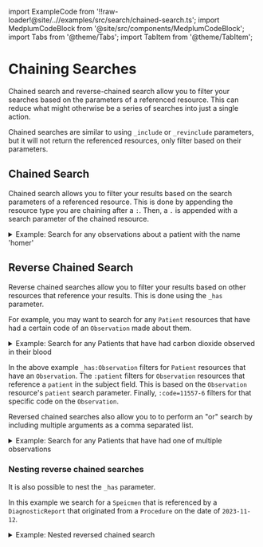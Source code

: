 import ExampleCode from '!!raw-loader!@site/..//examples/src/search/chained-search.ts';
import MedplumCodeBlock from '@site/src/components/MedplumCodeBlock';
import Tabs from '@theme/Tabs';
import TabItem from '@theme/TabItem';

# Chaining Searches

Chained search and reverse-chained search allow you to filter your searches based on the parameters of a referenced resource. This can reduce what might otherwise be a series of searches into just a single action.

Chained searches are similar to using `_include` or `_revinclude` parameters, but it will not return the referenced resources, only filter based on their parameters.

## Chained Search

Chained search allows you to filter your results based on the search parameters of a referenced resource. This is done by appending the resource type you are chaining after a `:`. Then, a `.` is appended with a search parameter of the chained resource.

<details><summary>Example: Search for any observations about a patient with the name 'homer'</summary>
  <Tabs groupId="language">
    <TabItem value="ts" label="Typescript">
      <MedplumCodeBlock language="ts" selectBlocks="chainedSearchTs">
        {ExampleCode}
      </MedplumCodeBlock>
    </TabItem>
    <TabItem value="cli" label="CLI">
      <MedplumCodeBlock language="bash" selectBlocks="chainedSearchCli">
        {ExampleCode}
      </MedplumCodeBlock>
    </TabItem>
    <TabItem value="curl" label="cURL">
      <MedplumCodeBlock language="bash" selectBlocks="chainedSearchCurl">
        {ExampleCode}
      </MedplumCodeBlock>
    </TabItem>
  </Tabs>
</details>

## Reverse Chained Search

Reverse chained searches allow you to filter your results based on other resources that reference your results. This is done using the `_has` parameter.

For example, you may want to search for any `Patient` resources that have had a certain code of an `Observation` made about them.

<details><summary>Example: Search for any Patients that have had carbon dioxide observed in their blood</summary>
  <Tabs groupId="language">
    <TabItem value="ts" label="Typescript">
      <MedplumCodeBlock language="ts" selectBlocks="reverseChainedSearchTs">
        {ExampleCode}
      </MedplumCodeBlock>
    </TabItem>
    <TabItem value="cli" label="CLI">
      <MedplumCodeBlock language="bash" selectBlocks="reverseChainedSearchCli">
        {ExampleCode}
      </MedplumCodeBlock>
    </TabItem>
    <TabItem value="curl" label="cURL">
      <MedplumCodeBlock language="bash" selectBlocks="reverseChainedSearchCurl">
        {ExampleCode}
      </MedplumCodeBlock>
    </TabItem>
  </Tabs>
</details>

In the above example `_has:Observation` filters for `Patient` resources that have an `Observation`. The `:patient` filters for `Observation` resources that reference a `patient` in the subject field. This is based on the `Observation` resource's `patient` search parameter. Finally, `:code=11557-6` filters for that specific code on the `Observation`.

Reversed chained searches also allow you to to perform an "or" search by including multiple arguments as a comma separated list.

<details><summary>Example: Search for any Patients that have had one of multiple observations</summary>
  <Tabs groupId="language">
    <TabItem value="ts" label="Typescript">
      <MedplumCodeBlock language="ts" selectBlocks="reverseChainedOrSearchTs">
        {ExampleCode}
      </MedplumCodeBlock>
    </TabItem>
    <TabItem value="cli" label="CLI">
      <MedplumCodeBlock language="bash" selectBlocks="reverseChainedOrSearchCli">
        {ExampleCode}
      </MedplumCodeBlock>
    </TabItem>
    <TabItem value="curl" label="cURL">
      <MedplumCodeBlock language="bash" selectBlocks="reverseChainedOrSearchCurl">
        {ExampleCode}
      </MedplumCodeBlock>
    </TabItem>
  </Tabs>
</details>

### Nesting reverse chained searches

It is also possible to nest the `_has` parameter.

In this example we search for a `Speicmen` that is referenced by a `DiagnosticReport` that originated from a `Procedure` on the date of `2023-11-12`.

<details><summary>Example: Nested reversed chained search</summary>
  <Tabs groupId="language">
    <TabItem value="ts" label="Typescript">
      <MedplumCodeBlock language="ts" selectBlocks="nestedReverseChainTs">
        {ExampleCode}
      </MedplumCodeBlock>
    </TabItem>
    <TabItem value="cli" label="CLI">
      <MedplumCodeBlock language="bash" selectBlocks="nestedReverseChainCli">
        {ExampleCode}
      </MedplumCodeBlock>
    </TabItem>
    <TabItem value="curl" label="cURL">
      <MedplumCodeBlock language="bash" selectBlocks="nestedReverseChainCurl">
        {ExampleCode}
      </MedplumCodeBlock>
    </TabItem>
  </Tabs>
</details>
